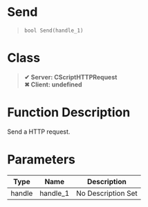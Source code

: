# Send
> `bool Send(handle_1)`
# Class
> __✔ Server: CScriptHTTPRequest__  
> __✖ Client: undefined__  
# Function Description
Send a HTTP request.
# Parameters
Type|Name|Description
--|--|--
handle|handle_1|No Description Set
